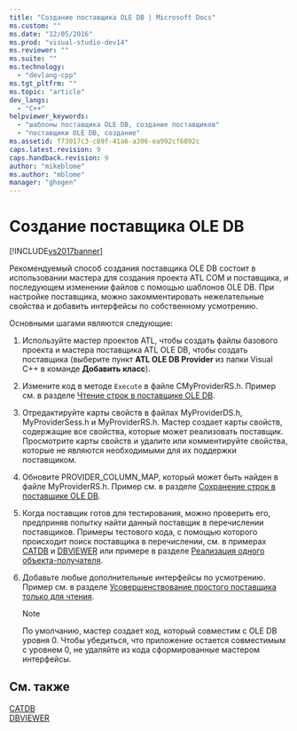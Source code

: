 ```yaml
---
title: "Создание поставщика OLE DB | Microsoft Docs"
ms.custom: ""
ms.date: "12/05/2016"
ms.prod: "visual-studio-dev14"
ms.reviewer: ""
ms.suite: ""
ms.technology: 
  - "devlang-cpp"
ms.tgt_pltfrm: ""
ms.topic: "article"
dev_langs: 
  - "C++"
helpviewer_keywords: 
  - "шаблоны поставщика OLE DB, создание поставщиков"
  - "поставщики OLE DB, создание"
ms.assetid: f73017c3-c89f-41a6-a306-ea992cf6092c
caps.latest.revision: 9
caps.handback.revision: 9
author: "mikeblome"
ms.author: "mblome"
manager: "ghogen"
---
```

# Создание поставщика OLE DB
[!INCLUDE[vs2017banner](../../assembler/inline/includes/vs2017banner.md)]

Рекомендуемый способ создания поставщика OLE DB состоит в использовании мастера для создания проекта ATL COM и поставщика, и последующем изменении файлов с помощью шаблонов OLE DB.  При настройке поставщика, можно закомментировать нежелательные свойства и добавить интерфейсы по собственному усмотрению.  
  
 Основными шагами являются следующие:  
  
1.  Используйте мастер проектов ATL, чтобы создать файлы базового проекта и мастера поставщика ATL OLE DB, чтобы создать поставщика \(выберите пункт **ATL OLE DB Provider** из папки Visual C\+\+ в команде **Добавить класс**\).  
  
2.  Измените код в методе `Execute` в файле CMyProviderRS.h.  Пример см. в разделе [Чтение строк в поставщике OLE DB](../Topic/Reading%20Strings%20into%20the%20OLE%20DB%20Provider.md).  
  
3.  Отредактируйте карты свойств в файлах MyProviderDS.h, MyProviderSess.h и MyProviderRS.h.  Мастер создает карты свойств, содержащие все свойства, которые может реализовать поставщик.  Просмотрите карты свойств и удалите или комментируйте свойства, которые не являются необходимыми для их поддержки поставщиком.  
  
4.  Обновите PROVIDER\_COLUMN\_MAP, который может быть найден в файле MyProviderRS.h.  Пример см. в разделе [Сохранение строк в поставщике OLE DB](../../data/oledb/storing-strings-in-the-ole-db-provider.md).  
  
5.  Когда поставщик готов для тестирования, можно проверить его, предприняв попытку найти данный поставщик в перечислении поставщиков.  Примеры тестового кода, с помощью которого происходит поиск поставщика в перечислении, см. в примерах [CATDB](http://msdn.microsoft.com/ru-ru/003d516b-2bf6-444e-8be5-4ebaa0b66046) и [DBVIEWER](http://msdn.microsoft.com/ru-ru/07620f99-c347-4d09-9ebc-2459e8049832) или примере в разделе [Реализация одного объекта\-получателя](../../data/oledb/implementing-a-simple-consumer.md).  
  
6.  Добавьте любые дополнительные интерфейсы по усмотрению.  Пример см. в разделе [Усовершенствование простого поставщика только для чтения](../../data/oledb/enhancing-the-simple-read-only-provider.md).  
  
    > [!NOTE]
    >  По умолчанию, мастер создает код, который совместим с OLE DB уровня 0.  Чтобы убедиться, что приложение остается совместимым с уровнем 0, не удаляйте из кода сформированные мастером интерфейсы.  
  
## См. также  
 [CATDB](http://msdn.microsoft.com/ru-ru/003d516b-2bf6-444e-8be5-4ebaa0b66046)   
 [DBVIEWER](http://msdn.microsoft.com/ru-ru/07620f99-c347-4d09-9ebc-2459e8049832)